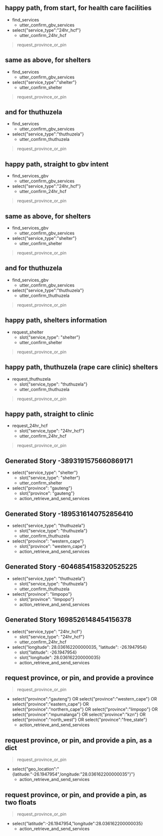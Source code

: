 ## happy path, from start, for health care facilities
* find_services
    - utter_confirm_gbv_services
* select{"service_type":"24hr_hcf"}
    - utter_confirm_24hr_hcf
> request_province_or_pin

## same as above, for shelters
* find_services
    - utter_confirm_gbv_services
* select{"service_type":"shelter"}
    - utter_confirm_shelter
> request_province_or_pin

## and for thuthuzela
* find_services
    - utter_confirm_gbv_services
* select{"service_type":"thuthuzela"}
    - utter_confirm_thuthuzela
> request_province_or_pin

## happy path, straight to gbv intent
* find_services_gbv
    - utter_confirm_gbv_services
* select{"service_type":"24hr_hcf"}
    - utter_confirm_24hr_hcf
> request_province_or_pin

## same as above, for shelters
* find_services_gbv
    - utter_confirm_gbv_services
* select{"service_type":"shelter"}
    - utter_confirm_shelter
> request_province_or_pin

## and for thuthuzela
* find_services_gbv
    - utter_confirm_gbv_services
* select{"service_type":"thuthuzela"}
    - utter_confirm_thuthuzela
> request_province_or_pin

## happy path, shelters information
* request_shelter
    - slot{"service_type": "shelter"}
    - utter_confirm_shelter
> request_province_or_pin

## happy path, thuthuzela (rape care clinic) shelters
* request_thuthuzela
    - slot{"service_type": "thuthuzela"}
    - utter_confirm_thuthuzela
> request_province_or_pin

## happy path, straight to clinic
* request_24hr_hcf
    - slot{"service_type": "24hr_hcf"}
    - utter_confirm_24hr_hcf
> request_province_or_pin

## Generated Story -3893191575660869171
* select{"service_type": "shelter"}
    - slot{"service_type": "shelter"}
    - utter_confirm_shelter
* select{"province": "gauteng"}
    - slot{"province": "gauteng"}
    - action_retrieve_and_send_services

## Generated Story -1895316140752856410
* select{"service_type": "thuthuzela"}
    - slot{"service_type": "thuthuzela"}
    - utter_confirm_thuthuzela
* select{"province": "western_cape"}
    - slot{"province": "western_cape"}
    - action_retrieve_and_send_services

## Generated Story -6046854158320525225
* select{"service_type": "thuthuzela"}
    - slot{"service_type": "thuthuzela"}
    - utter_confirm_thuthuzela
* select{"province": "limpopo"}
    - slot{"province": "limpopo"}
    - action_retrieve_and_send_services

## Generated Story 1698526148454156378
* select{"service_type": "24hr_hcf"}
    - slot{"service_type": "24hr_hcf"}
    - utter_confirm_24hr_hcf
* select{"longitude": 28.036162200000035, "latitude": -26.1947954}
    - slot{"latitude": -26.1947954}
    - slot{"longitude": 28.036162200000035}
    - action_retrieve_and_send_services

## request province, or pin, and provide a province
> request_province_or_pin
* select{"province":"gauteng"} OR select{"province":"western_cape"} OR select{"province":"eastern_cape"} OR select{"province":"northern_cape"} OR select{"province":"limpopo"} OR select{"province":"mpumalanga"} OR select{"province":"kzn"} OR select{"province":"north_west"} OR select{"province":"free_state"}
    - action_retrieve_and_send_services

## request province, or pin, and provide a pin, as a dict
> request_province_or_pin
* select{"geo_location":"{latitude:\"-26.1947954\",longitude:\"28.036162200000035\"}"}
    - action_retrieve_and_send_services

## request province, or pin, and provide a pin, as two floats
> request_province_or_pin
* select{"latitude":-26.1947954,"longitude":28.036162200000035}
    - action_retrieve_and_send_services

